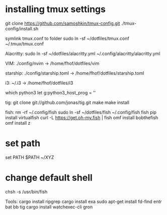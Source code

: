 # installing tmux settings
git clone https://github.com/samoshkin/tmux-config.git
./tmux-config/install.sh

symlink tmux.conf to folder
sudo ln -sf ~/dotfiles/tmux.conf  ~/.tmux/tmux.conf

Alacritty:
sudo ln -sf ~/dotfiles/alacritty.yml ~/.config/alacritty/alacritty.yml

VIM:
./config/nvim -> /home/fhof/dotfiles/vim

starship:
./config/starship.toml -> /home/fhof/dotfiles/starship.toml

i3:
~/.i3 -> /home/fhof/dotfiles/i3

which python3
let g:python3_host_prog = ''

tig:
git clone git://github.com/jonas/tig.git
make
make install

fish:
rm -rf ~/.config/fish
sudo ln -sf ~/dotfiles/fish ~/.config/fish
fish
pip install virtualfish
curl -L https://get.oh-my.fish | fish
omf install bobthefish
omf install z
# set path
set PATH $PATH ~/XYZ
# change default shell
chsh -s /usr/bin/fish

Tools:
cargo install ripgrep
cargo install exa
sudo apt-get install fd-find
entr
bat
bb
tig
cargo install watchexec-cli
gron
